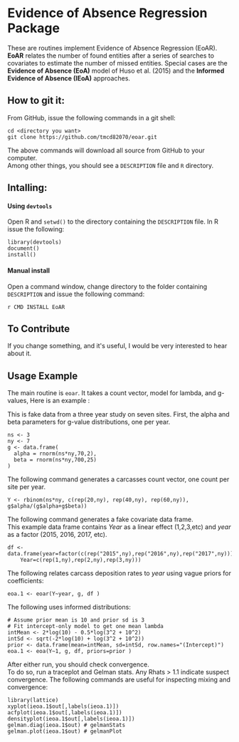 # Evidence of Absence Regression Package

These are routines implement Evidence of Absence Regression (EoAR). 
**EoAR** relates the number of found entities after a series of
searches to covariates to estimate the number of missed entities. 
Special cases are 
the **Evidence of Absence (EoA)** model of Huso et al. (2015) and the
**Informed Evidence of Absence (IEoA)** approaches.

## How to git it:

From GitHub, issue the following 
commands in a git shell: 
```
cd <directory you want>  
git clone https://github.com/tmcd82070/eoar.git  
```
The above commands will download all source from GitHub to your computer.  
Among other things, 
you should see a `DESCRIPTION` file and `R` directory.  

## Intalling:

#### Using `devtools`

Open R and `setwd()` to the directory containing the `DESCRIPTION` file. In R issue the following:
```
library(devtools)  
document()  
install()   
```

#### Manual install

Open a command window, change directory to the folder containing `DESCRIPTION` and issue 
the following command: 
```
r CMD INSTALL EoAR
```

## To Contribute

If you change something, and it's useful, I would be very interested to hear about it. 

## Usage Example

The main routine is `eoar`.  It takes a count vector, model for lambda, and g-values, 
Here is an example : 

This is fake data from a three year study on seven sites.  First, the 
alpha and beta parameters for g-value distributions, one per year.   
```
ns <- 3  
ny <- 7  
g <- data.frame(  
  alpha = rnorm(ns*ny,70,2),  
  beta = rnorm(ns*ny,700,25)  
)
```

The following command generates a carcasses count vector, one count per site per year.  
```
Y <- rbinom(ns*ny, c(rep(20,ny), rep(40,ny), rep(60,ny)), g$alpha/(g$alpha+g$beta))
```

The following command generates a fake covariate data frame.  
This example data frame contains *Year* as a linear 
effect (1,2,3,etc) and *year* as a factor (2015, 2016, 2017, etc).  

```
df <- data.frame(year=factor(c(rep("2015",ny),rep("2016",ny),rep("2017",ny))),  
    Year=c(rep(1,ny),rep(2,ny),rep(3,ny)))
```

The following relates carcass deposition rates to *year* using 
vague priors for coefficients:     
```
eoa.1 <- eoar(Y~year, g, df )
```
The following uses informed distributions:

```
# Assume prior mean is 10 and prior sd is 3  
# Fit intercept-only model to get one mean lambda   
intMean <- 2*log(10) - 0.5*log(3^2 + 10^2)  
intSd <- sqrt(-2*log(10) + log(3^2 + 10^2))  
prior <- data.frame(mean=intMean, sd=intSd, row.names="(Intercept)")  
eoa.1 <- eoa(Y~1, g, df, priors=prior )  
```

After either run, you should check convergence.  
To do so, run a traceplot and Gelman stats.  Any Rhats > 1.1 indicate suspect 
convergence. The following commands are useful for inspecting 
mixing and convergence:
```
library(lattice)
xyplot(ieoa.1$out[,labels(ieoa.1)])
acfplot(ieoa.1$out[,labels(ieoa.1)])   
densityplot(ieoa.1$out[,labels(ieoa.1)])  
gelman.diag(ieoa.1$out) # gelmanStats  
gelman.plot(ieoa.1$out) # gelmanPlot  
```

